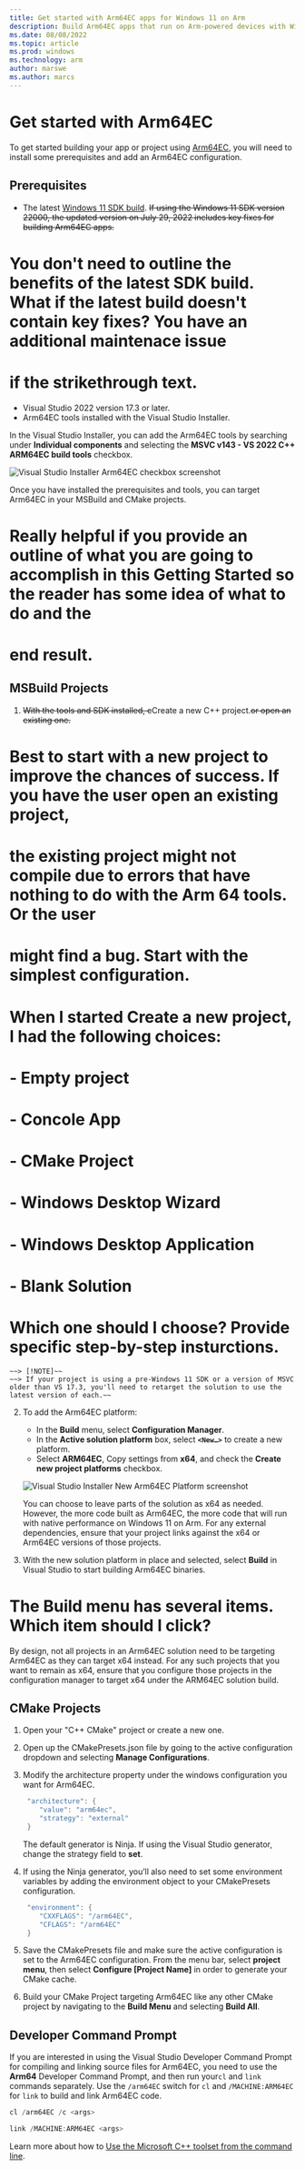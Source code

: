```yaml
---
title: Get started with Arm64EC apps for Windows 11 on Arm
description: Build Arm64EC apps that run on Arm-powered devices with Windows 11.
ms.date: 08/08/2022
ms.topic: article
ms.prod: windows
ms.technology: arm
author: marswe
ms.author: marcs
---
```


# Get started with Arm64EC

To get started building your app or project using [Arm64EC](./arm64ec.md), you will need to install some prerequisites and add an Arm64EC configuration.

## Prerequisites

- The latest [Windows 11 SDK build](https://developer.microsoft.com/windows/downloads/windows-sdk/). ~~If using the Windows 11 SDK version 22000, the updated version on July 29, 2022 includes key fixes for building Arm64EC apps.~~ 
# You don't need to outline the benefits of the latest SDK build. What if the latest build doesn't contain key fixes? You have an additional maintenace issue
# if the strikethrough text.
- Visual Studio 2022 version 17.3 or later.
- Arm64EC tools installed with the Visual Studio Installer.

In the Visual Studio Installer, you can add the Arm64EC tools by searching under **Individual components** and selecting the **MSVC v143 - VS 2022 C++ ARM64EC build tools** checkbox.

  ![Visual Studio Installer Arm64EC checkbox screenshot](./images/arm64ec-vs-installer.png)

Once you have installed the prerequisites and tools, you can target Arm64EC in your MSBuild and CMake projects.

# Really helpful if you provide an outline of what you are going to accomplish in this Getting Started so the reader has some idea of what to do and the 
# end result.

## MSBuild Projects

1. ~~With the tools and SDK installed, c~~Create a new C++ project.~~or open an existing one.~~
# Best to start with a new project to improve the chances of success. If you have the user open an existing project,
# the existing project might not compile due to errors that have nothing to do with the Arm 64 tools. Or the user
# might find a bug. Start with the simplest configuration.
# When I started Create a new project, I had the following choices:
# - Empty project
# - Concole App
# - CMake Project
# - Windows Desktop Wizard
# - Windows Desktop Application
# - Blank Solution
# Which one should I choose? Provide specific step-by-step insturctions. 
    ~~> [!NOTE]~~
    ~~> If your project is using a pre-Windows 11 SDK or a version of MSVC older than VS 17.3, you'll need to retarget the solution to use the latest version of each.~~

2. To add the Arm64EC platform:
    - In the **Build** menu, select **Configuration Manager**.
    - In the **Active solution platform** box, select **`<New…>`** to create a new platform.
    - Select **ARM64EC**, Copy settings from **x64**, and check the **Create new project platforms** checkbox.

    ![Visual Studio Installer New Arm64EC Platform screenshot](./images/arm64ec-vs-new-platform.png)

    You can choose to leave parts of the solution as x64 as needed. However, the more code built as Arm64EC, the more code that will run with native performance on Windows 11 on Arm. For any external dependencies, ensure that your project links against the x64 or Arm64EC versions of those projects.

3. With the new solution platform in place and selected, select **Build** in Visual Studio to start building Arm64EC binaries.
# The Build menu has several items. Which item should I click?

By design, not all projects in an Arm64EC solution need to be targeting Arm64EC as they can target x64 instead. For any such projects that you want to remain as x64, ensure that you configure those projects in the configuration manager to target x64 under the ARM64EC solution build.

## CMake Projects

1. Open your "C++ CMake" project or create a new one.

2. Open up the CMakePresets.json file by going to the active configuration dropdown and selecting **Manage Configurations**.

3. Modify the architecture property under the windows configuration you want for Arm64EC.

    ```cpp
     "architecture": { 
        "value": "arm64ec", 
        "strategy": "external"
     }
     ```

    The default generator is Ninja. If using the Visual Studio generator, change the strategy field to **set**.

4. If using the Ninja generator, you’ll also need to set some environment variables by adding the environment object to your CMakePresets configuration.

    ```cpp
     "environment": { 
        "CXXFLAGS": "/arm64EC",
        "CFLAGS": "/arm64EC" 
     }
    ```

5. Save the CMakePresets file and make sure the active configuration is set to the Arm64EC configuration. From the menu bar, select **project menu**, then select **Configure [Project Name]** in order to generate your CMake cache.

6. Build your CMake Project targeting Arm64EC like any other CMake project by navigating to the **Build Menu** and selecting **Build All**.

## Developer Command Prompt
  
If you are interested in using the Visual Studio Developer Command Prompt for compiling and linking source files for Arm64EC, you need to use the **Arm64** Developer Command Prompt, and then run your`cl` and `link` commands separately.  Use the `/arm64EC` switch for `cl` and `/MACHINE:ARM64EC` for `link` to build and link Arm64EC code.

```cpp
cl /arm64EC /c <args>

link /MACHINE:ARM64EC <args>
```

Learn more about how to [Use the Microsoft C++ toolset from the command line](/cpp/build/building-on-the-command-line).
